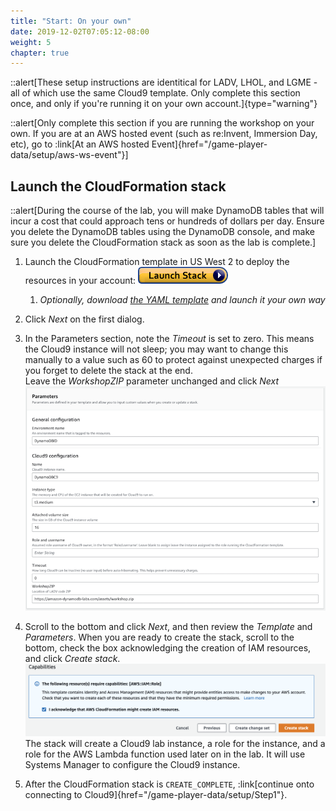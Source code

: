 ```yaml
---
title: "Start: On your own"
date: 2019-12-02T07:05:12-08:00
weight: 5
chapter: true
---
```


::alert[These setup instructions are identitical for LADV, LHOL, and LGME - all of which use the same Cloud9 template. Only complete this section once, and only if you're running it on your own account.]{type="warning"}

::alert[Only complete this section if you are running the workshop on your own. If you are at an AWS hosted event (such as re\:Invent, Immersion Day, etc), go to :link[At an AWS hosted Event]{href="/game-player-data/setup/aws-ws-event"}]

## Launch the CloudFormation stack
::alert[During the course of the lab, you will make DynamoDB tables that will incur a cost that could approach tens or hundreds of dollars per day. Ensure you delete the DynamoDB tables using the DynamoDB console, and make sure you delete the CloudFormation stack as soon as the lab is complete.]

1. Launch the CloudFormation template in US West 2 to deploy the resources in your account: [![CloudFormation](/static/images/cloudformation-launch-stack.png)](https://console.aws.amazon.com/cloudformation/home?region=us-west-2#/stacks/new?stackName=amazon-dynamodb-labs&templateURL=:param{key="design_patterns_s3_lab_yaml"})  
    1. *Optionally, download [the YAML template](:param{key="design_patterns_s3_lab_yaml"}) and launch it your own way*

1. Click *Next* on the first dialog.

1. In the Parameters section, note the *Timeout* is set to zero. This means the Cloud9 instance will not sleep; you may want to change this manually to a value such as 60 to protect against unexpected charges if you forget to delete the stack at the end.  
    Leave the *WorkshopZIP* parameter unchanged and click *Next*
![CloudFormation parameters](/static/images/awsconsole1.png)

1. Scroll to the bottom and click *Next*, and then review the *Template* and *Parameters*. When you are ready to create the stack, scroll to the bottom, check the box acknowledging the creation of IAM resources, and click *Create stack*.
![CloudFormation parameters](/static/images/awsconsole2.png)
  The stack will create a Cloud9 lab instance, a role for the instance, and a role for the AWS Lambda function used later on in the lab. It will use Systems Manager to configure the Cloud9 instance.


1. After the CloudFormation stack is `CREATE_COMPLETE`, :link[continue onto connecting to Cloud9]{href="/game-player-data/setup/Step1"}.  
